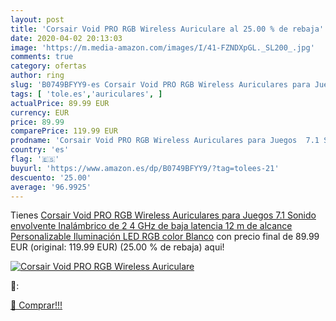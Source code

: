 ```yaml
---
layout: post
title: 'Corsair Void PRO RGB Wireless Auriculare al 25.00 % de rebaja'
date: 2020-04-02 20:13:03
image: 'https://m.media-amazon.com/images/I/41-FZNDXpGL._SL200_.jpg'
comments: true
category: ofertas
author: ring
slug: 'B0749BFYY9-es Corsair Void PRO RGB Wireless Auriculares para Juegos 7.1...'
tags: [ 'tole.es','auriculares', ]
actualPrice: 89.99 EUR
currency: EUR
price: 89.99
comparePrice: 119.99 EUR
prodname: 'Corsair Void PRO RGB Wireless Auriculares para Juegos  7.1 Sonido envolvente  Inalámbrico de 2 4 GHz de baja latencia  12 m de alcance  Personalizable Iluminación LED RGB  color Blanco'
country: 'es'
flag: '🇪🇸'
buyurl: 'https://www.amazon.es/dp/B0749BFYY9/?tag=tolees-21'
descuento: '25.00'
average: '96.9925'
---
```


Tienes [Corsair Void PRO RGB Wireless Auriculares para Juegos  7.1 Sonido envolvente  Inalámbrico de 2 4 GHz de baja latencia  12 m de alcance  Personalizable Iluminación LED RGB  color Blanco](https://www.amazon.es/dp/B0749BFYY9/?tag=tolees-21) con precio final de  89.99 EUR (original: 119.99 EUR) (25.00 %  de rebaja) aqui!

[![Corsair Void PRO RGB Wireless Auriculare](https://m.media-amazon.com/images/I/41-FZNDXpGL._SL200_.jpg)](https://www.amazon.es/dp/B0749BFYY9/?tag=tolees-21)

🔎:


[🛒 Comprar!!!](https://www.amazon.es/dp/B0749BFYY9/?tag=tolees-21)
